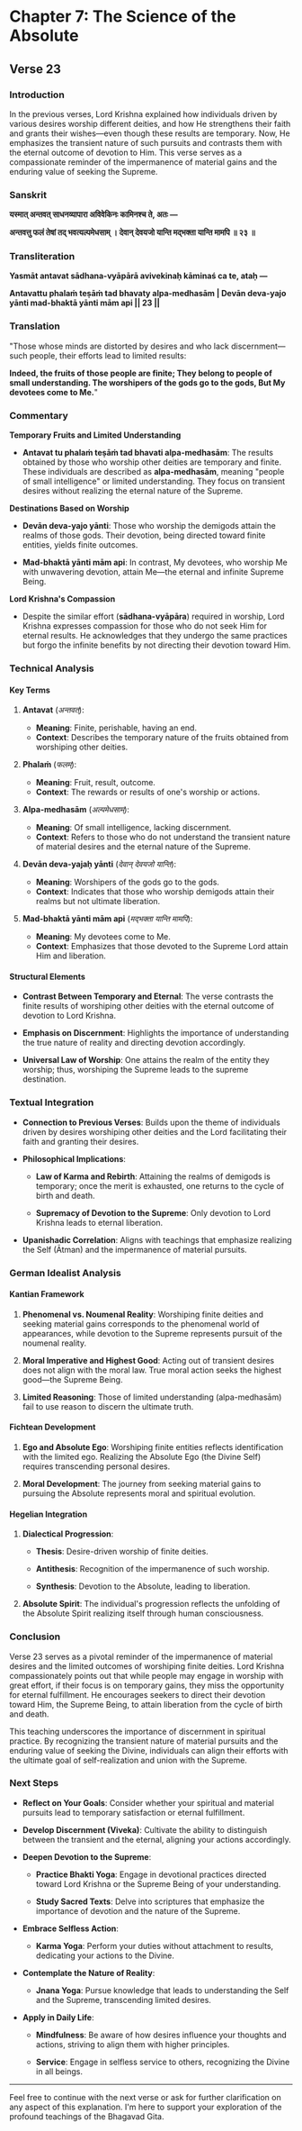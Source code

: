 # Chapter 7: The Science of the Absolute

## Verse 23

### Introduction

In the previous verses, Lord Krishna explained how individuals driven by various desires worship different deities, and how He strengthens their faith and grants their wishes—even though these results are temporary. Now, He emphasizes the transient nature of such pursuits and contrasts them with the eternal outcome of devotion to Him. This verse serves as a compassionate reminder of the impermanence of material gains and the enduring value of seeking the Supreme.

### Sanskrit

**यस्मात् अन्तवत् साधनव्यापारा अविवेकिनः कामिनश्च ते, अतः —**

**अन्तवत्तु फलं तेषां
तद् भवत्यल्पमेधसाम् ।
देवान् देवयजो यान्ति
मद्भक्ता यान्ति मामपि ॥ २३ ॥**

### Transliteration

**Yasmāt antavat sādhana-vyāpārā avivekinaḥ kāminaś ca te, ataḥ —**

**Antavattu phalaṁ teṣāṁ
tad bhavaty alpa-medhasām |
Devān deva-yajo yānti
mad-bhaktā yānti mām api || 23 ||**

### Translation

"Those whose minds are distorted by desires and who lack discernment—such people, their efforts lead to limited results:

**Indeed, the fruits of those people are finite;
They belong to people of small understanding.
The worshipers of the gods go to the gods,
But My devotees come to Me.**"

### Commentary

**Temporary Fruits and Limited Understanding**

- **Antavat tu phalaṁ teṣāṁ tad bhavati alpa-medhasām**: The results obtained by those who worship other deities are temporary and finite. These individuals are described as **alpa-medhasām**, meaning "people of small intelligence" or limited understanding. They focus on transient desires without realizing the eternal nature of the Supreme.

**Destinations Based on Worship**

- **Devān deva-yajo yānti**: Those who worship the demigods attain the realms of those gods. Their devotion, being directed toward finite entities, yields finite outcomes.

- **Mad-bhaktā yānti mām api**: In contrast, My devotees, who worship Me with unwavering devotion, attain Me—the eternal and infinite Supreme Being.

**Lord Krishna's Compassion**

- Despite the similar effort (**sādhana-vyāpāra**) required in worship, Lord Krishna expresses compassion for those who do not seek Him for eternal results. He acknowledges that they undergo the same practices but forgo the infinite benefits by not directing their devotion toward Him.

### Technical Analysis

#### Key Terms

1. **Antavat** (*अन्तवत्*):
   - **Meaning**: Finite, perishable, having an end.
   - **Context**: Describes the temporary nature of the fruits obtained from worshiping other deities.

2. **Phalaṁ** (*फलम्*):
   - **Meaning**: Fruit, result, outcome.
   - **Context**: The rewards or results of one's worship or actions.

3. **Alpa-medhasām** (*अल्पमेधसाम्*):
   - **Meaning**: Of small intelligence, lacking discernment.
   - **Context**: Refers to those who do not understand the transient nature of material desires and the eternal nature of the Supreme.

4. **Devān deva-yajaḥ yānti** (*देवान् देवयजो यान्ति*):
   - **Meaning**: Worshipers of the gods go to the gods.
   - **Context**: Indicates that those who worship demigods attain their realms but not ultimate liberation.

5. **Mad-bhaktā yānti mām api** (*मद्भक्ता यान्ति मामपि*):
   - **Meaning**: My devotees come to Me.
   - **Context**: Emphasizes that those devoted to the Supreme Lord attain Him and liberation.

#### Structural Elements

- **Contrast Between Temporary and Eternal**: The verse contrasts the finite results of worshiping other deities with the eternal outcome of devotion to Lord Krishna.

- **Emphasis on Discernment**: Highlights the importance of understanding the true nature of reality and directing devotion accordingly.

- **Universal Law of Worship**: One attains the realm of the entity they worship; thus, worshiping the Supreme leads to the supreme destination.

### Textual Integration

- **Connection to Previous Verses**: Builds upon the theme of individuals driven by desires worshiping other deities and the Lord facilitating their faith and granting their desires.

- **Philosophical Implications**:

  - **Law of Karma and Rebirth**: Attaining the realms of demigods is temporary; once the merit is exhausted, one returns to the cycle of birth and death.

  - **Supremacy of Devotion to the Supreme**: Only devotion to Lord Krishna leads to eternal liberation.

- **Upanishadic Correlation**: Aligns with teachings that emphasize realizing the Self (Ātman) and the impermanence of material pursuits.

### German Idealist Analysis

#### Kantian Framework

1. **Phenomenal vs. Noumenal Reality**: Worshiping finite deities and seeking material gains corresponds to the phenomenal world of appearances, while devotion to the Supreme represents pursuit of the noumenal reality.

2. **Moral Imperative and Highest Good**: Acting out of transient desires does not align with the moral law. True moral action seeks the highest good—the Supreme Being.

3. **Limited Reasoning**: Those of limited understanding (alpa-medhasām) fail to use reason to discern the ultimate truth.

#### Fichtean Development

1. **Ego and Absolute Ego**: Worshiping finite entities reflects identification with the limited ego. Realizing the Absolute Ego (the Divine Self) requires transcending personal desires.

2. **Moral Development**: The journey from seeking material gains to pursuing the Absolute represents moral and spiritual evolution.

#### Hegelian Integration

1. **Dialectical Progression**:

   - **Thesis**: Desire-driven worship of finite deities.

   - **Antithesis**: Recognition of the impermanence of such worship.

   - **Synthesis**: Devotion to the Absolute, leading to liberation.

2. **Absolute Spirit**: The individual's progression reflects the unfolding of the Absolute Spirit realizing itself through human consciousness.

### Conclusion

Verse 23 serves as a pivotal reminder of the impermanence of material desires and the limited outcomes of worshiping finite deities. Lord Krishna compassionately points out that while people may engage in worship with great effort, if their focus is on temporary gains, they miss the opportunity for eternal fulfillment. He encourages seekers to direct their devotion toward Him, the Supreme Being, to attain liberation from the cycle of birth and death.

This teaching underscores the importance of discernment in spiritual practice. By recognizing the transient nature of material pursuits and the enduring value of seeking the Divine, individuals can align their efforts with the ultimate goal of self-realization and union with the Supreme.

### Next Steps

- **Reflect on Your Goals**: Consider whether your spiritual and material pursuits lead to temporary satisfaction or eternal fulfillment.

- **Develop Discernment (Viveka)**: Cultivate the ability to distinguish between the transient and the eternal, aligning your actions accordingly.

- **Deepen Devotion to the Supreme**:

  - **Practice Bhakti Yoga**: Engage in devotional practices directed toward Lord Krishna or the Supreme Being of your understanding.

  - **Study Sacred Texts**: Delve into scriptures that emphasize the importance of devotion and the nature of the Supreme.

- **Embrace Selfless Action**:

  - **Karma Yoga**: Perform your duties without attachment to results, dedicating your actions to the Divine.

- **Contemplate the Nature of Reality**:

  - **Jnana Yoga**: Pursue knowledge that leads to understanding the Self and the Supreme, transcending limited desires.

- **Apply in Daily Life**:

  - **Mindfulness**: Be aware of how desires influence your thoughts and actions, striving to align them with higher principles.

  - **Service**: Engage in selfless service to others, recognizing the Divine in all beings.

---

Feel free to continue with the next verse or ask for further clarification on any aspect of this explanation. I'm here to support your exploration of the profound teachings of the Bhagavad Gita.
